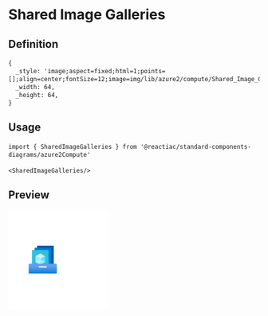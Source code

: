 # Shared Image Galleries

## Definition

```
{
  _style: 'image;aspect=fixed;html=1;points=[];align=center;fontSize=12;image=img/lib/azure2/compute/Shared_Image_Galleries.svg;strokeColor=none;',
  _width: 64,
  _height: 64,
}
```

## Usage

```
import { SharedImageGalleries } from '@reactiac/standard-components-diagrams/azure2Compute'

<SharedImageGalleries/>
```

## Preview

<img src="./shared-image-galleries.png" width="200"/>
